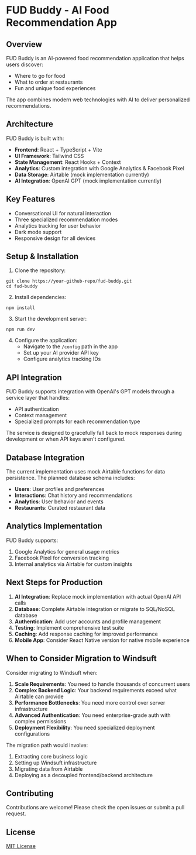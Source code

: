 
# FUD Buddy - AI Food Recommendation App

## Overview

FUD Buddy is an AI-powered food recommendation application that helps users discover:
- Where to go for food
- What to order at restaurants
- Fun and unique food experiences

The app combines modern web technologies with AI to deliver personalized recommendations.

## Architecture

FUD Buddy is built with:

- **Frontend**: React + TypeScript + Vite
- **UI Framework**: Tailwind CSS
- **State Management**: React Hooks + Context
- **Analytics**: Custom integration with Google Analytics & Facebook Pixel
- **Data Storage**: Airtable (mock implementation currently)
- **AI Integration**: OpenAI GPT (mock implementation currently)

## Key Features

- Conversational UI for natural interaction
- Three specialized recommendation modes
- Analytics tracking for user behavior
- Dark mode support
- Responsive design for all devices

## Setup & Installation

1. Clone the repository:
```
git clone https://your-github-repo/fud-buddy.git
cd fud-buddy
```

2. Install dependencies:
```
npm install
```

3. Start the development server:
```
npm run dev
```

4. Configure the application:
   - Navigate to the `/config` path in the app
   - Set up your AI provider API key
   - Configure analytics tracking IDs

## API Integration

FUD Buddy supports integration with OpenAI's GPT models through a service layer that handles:
- API authentication
- Context management
- Specialized prompts for each recommendation type

The service is designed to gracefully fall back to mock responses during development or when API keys aren't configured.

## Database Integration

The current implementation uses mock Airtable functions for data persistence. The planned database schema includes:

- **Users**: User profiles and preferences
- **Interactions**: Chat history and recommendations
- **Analytics**: User behavior and events
- **Restaurants**: Curated restaurant data

## Analytics Implementation

FUD Buddy supports:
1. Google Analytics for general usage metrics
2. Facebook Pixel for conversion tracking
3. Internal analytics via Airtable for custom insights

## Next Steps for Production

1. **AI Integration**: Replace mock implementation with actual OpenAI API calls
2. **Database**: Complete Airtable integration or migrate to SQL/NoSQL database
3. **Authentication**: Add user accounts and profile management
4. **Testing**: Implement comprehensive test suite
5. **Caching**: Add response caching for improved performance
6. **Mobile App**: Consider React Native version for native mobile experience

## When to Consider Migration to Windsuft

Consider migrating to Windsuft when:

1. **Scale Requirements**: You need to handle thousands of concurrent users
2. **Complex Backend Logic**: Your backend requirements exceed what Airtable can provide
3. **Performance Bottlenecks**: You need more control over server infrastructure
4. **Advanced Authentication**: You need enterprise-grade auth with complex permissions
5. **Deployment Flexibility**: You need specialized deployment configurations

The migration path would involve:
1. Extracting core business logic
2. Setting up Windsuft infrastructure
3. Migrating data from Airtable
4. Deploying as a decoupled frontend/backend architecture

## Contributing

Contributions are welcome! Please check the open issues or submit a pull request.

## License

[MIT License](LICENSE)
